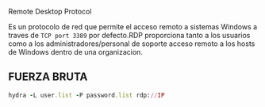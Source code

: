 Remote Desktop Protocol

Es un protocolo de red que permite el acceso remoto a sistemas Windows a traves de `TCP port 3389` por defecto.RDP proporciona tanto a los usuarios como a los administradores/personal de soporte acceso remoto a los hosts de Windows dentro de una organizacion.

## FUERZA BRUTA
```ruby
hydra -L user.list -P password.list rdp://IP
```



